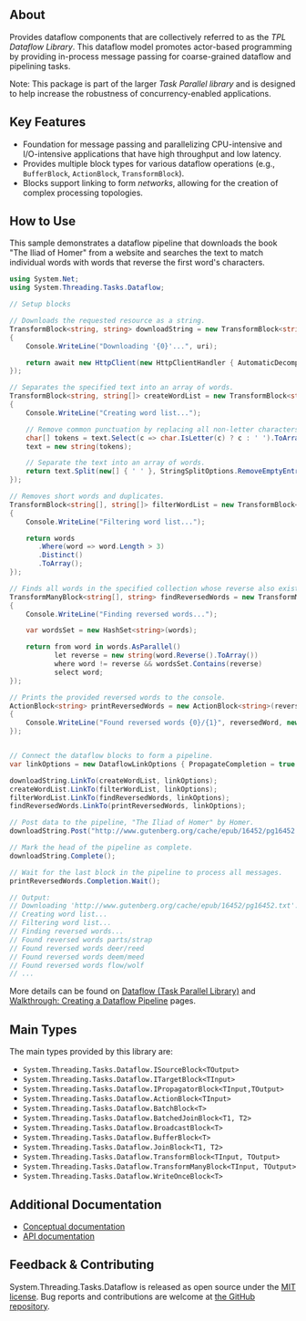 ## About

<!-- A description of the package and where one can find more documentation -->

Provides dataflow components that are collectively referred to as the *TPL Dataflow Library*.
This dataflow model promotes actor-based programming by providing in-process message passing for coarse-grained dataflow and pipelining tasks.

Note: This package is part of the larger *Task Parallel library* and is designed to help increase the robustness of concurrency-enabled applications.

## Key Features

<!-- The key features of this package -->

* Foundation for message passing and parallelizing CPU-intensive and I/O-intensive applications that have high throughput and low latency.
* Provides multiple block types for various dataflow operations (e.g., `BufferBlock`, `ActionBlock`, `TransformBlock`).
* Blocks support linking to form *networks*, allowing for the creation of complex processing topologies.

## How to Use

<!-- A compelling example on how to use this package with code, as well as any specific guidelines for when to use the package -->

This sample demonstrates a dataflow pipeline that downloads the book "The Iliad of Homer" from a website and searches the text to match individual words with words that reverse the first word's characters.

```csharp
using System.Net;
using System.Threading.Tasks.Dataflow;

// Setup blocks

// Downloads the requested resource as a string.
TransformBlock<string, string> downloadString = new TransformBlock<string, string>(async uri =>
{
    Console.WriteLine("Downloading '{0}'...", uri);

    return await new HttpClient(new HttpClientHandler { AutomaticDecompression = DecompressionMethods.GZip }).GetStringAsync(uri);
});

// Separates the specified text into an array of words.
TransformBlock<string, string[]> createWordList = new TransformBlock<string, string[]>(text =>
{
    Console.WriteLine("Creating word list...");

    // Remove common punctuation by replacing all non-letter characters with a space character.
    char[] tokens = text.Select(c => char.IsLetter(c) ? c : ' ').ToArray();
    text = new string(tokens);

    // Separate the text into an array of words.
    return text.Split(new[] { ' ' }, StringSplitOptions.RemoveEmptyEntries);
});

// Removes short words and duplicates.
TransformBlock<string[], string[]> filterWordList = new TransformBlock<string[], string[]>(words =>
{
    Console.WriteLine("Filtering word list...");

    return words
       .Where(word => word.Length > 3)
       .Distinct()
       .ToArray();
});

// Finds all words in the specified collection whose reverse also exists in the collection.
TransformManyBlock<string[], string> findReversedWords = new TransformManyBlock<string[], string>(words =>
{
    Console.WriteLine("Finding reversed words...");

    var wordsSet = new HashSet<string>(words);

    return from word in words.AsParallel()
           let reverse = new string(word.Reverse().ToArray())
           where word != reverse && wordsSet.Contains(reverse)
           select word;
});

// Prints the provided reversed words to the console.
ActionBlock<string> printReversedWords = new ActionBlock<string>(reversedWord =>
{
    Console.WriteLine("Found reversed words {0}/{1}", reversedWord, new string(reversedWord.Reverse().ToArray()));
});


// Connect the dataflow blocks to form a pipeline.
var linkOptions = new DataflowLinkOptions { PropagateCompletion = true };

downloadString.LinkTo(createWordList, linkOptions);
createWordList.LinkTo(filterWordList, linkOptions);
filterWordList.LinkTo(findReversedWords, linkOptions);
findReversedWords.LinkTo(printReversedWords, linkOptions);

// Post data to the pipeline, "The Iliad of Homer" by Homer.
downloadString.Post("http://www.gutenberg.org/cache/epub/16452/pg16452.txt");

// Mark the head of the pipeline as complete.
downloadString.Complete();

// Wait for the last block in the pipeline to process all messages.
printReversedWords.Completion.Wait();

// Output:
// Downloading 'http://www.gutenberg.org/cache/epub/16452/pg16452.txt'...
// Creating word list...
// Filtering word list...
// Finding reversed words...
// Found reversed words parts/strap
// Found reversed words deer/reed
// Found reversed words deem/meed
// Found reversed words flow/wolf
// ...

```

More details can be found on [Dataflow (Task Parallel Library)](https://learn.microsoft.com/dotnet/standard/parallel-programming/dataflow-task-parallel-library) and [Walkthrough: Creating a Dataflow Pipeline](https://learn.microsoft.com/dotnet/standard/parallel-programming/walkthrough-creating-a-dataflow-pipeline) pages.

## Main Types

<!-- The main types provided in this library -->

The main types provided by this library are:

* `System.Threading.Tasks.Dataflow.ISourceBlock<TOutput>`
* `System.Threading.Tasks.Dataflow.ITargetBlock<TInput>`
* `System.Threading.Tasks.Dataflow.IPropagatorBlock<TInput,TOutput>`
* `System.Threading.Tasks.Dataflow.ActionBlock<TInput>`
* `System.Threading.Tasks.Dataflow.BatchBlock<T>`
* `System.Threading.Tasks.Dataflow.BatchedJoinBlock<T1, T2>`
* `System.Threading.Tasks.Dataflow.BroadcastBlock<T>`
* `System.Threading.Tasks.Dataflow.BufferBlock<T>`
* `System.Threading.Tasks.Dataflow.JoinBlock<T1, T2>`
* `System.Threading.Tasks.Dataflow.TransformBlock<TInput, TOutput>`
* `System.Threading.Tasks.Dataflow.TransformManyBlock<TInput, TOutput>`
* `System.Threading.Tasks.Dataflow.WriteOnceBlock<T>`

## Additional Documentation

<!-- Links to further documentation. Remove conceptual documentation if not available for the library. -->

* [Conceptual documentation](https://learn.microsoft.com/dotnet/standard/parallel-programming/dataflow-task-parallel-library)
* [API documentation](https://learn.microsoft.com/dotnet/api/system.threading.tasks.dataflow)

## Feedback & Contributing

<!-- How to provide feedback on this package and contribute to it -->

System.Threading.Tasks.Dataflow is released as open source under the [MIT license](https://licenses.nuget.org/MIT). Bug reports and contributions are welcome at [the GitHub repository](https://github.com/dotnet/runtime).
